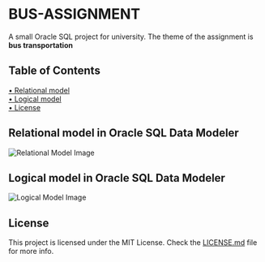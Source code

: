 <h1>BUS-ASSIGNMENT</h1>
<p>A small Oracle SQL project for university. The theme of the assignment is <strong>bus transportation</strong></p>

<h2>Table of Contents</h2>
<a href="#relational-model">• Relational model</a><br>
<a href="#logical-model">• Logical model</a><br>
<a href="#license">• License</a><br>

<h2 id="relational-model">Relational model in Oracle SQL Data Modeler</h2>
<img src="https://github.com/Kraziman/BUS-ASSIGNMENT/assets/70752688/aaf3236a-47f2-4012-95c3-f2891c9dd203" alt="Relational Model Image">

<h2 id="logical-model">Logical model in Oracle SQL Data Modeler</h2>
<img src="https://github.com/Kraziman/BUS-ASSIGNMENT/assets/70752688/91f24cad-4385-4bf9-9e00-39ba479a147b" alt="Logical Model Image">

<h2 id="license">License</h2>
<p>This project is licensed under the MIT License. Check the <a href="LICENSE.md">LICENSE.md</a> file for more info.</p>
